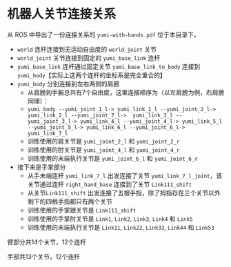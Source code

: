 # 机器人关节连接关系

从 ROS 中导出了一份连接关系的 `yumi-with-hands.pdf` 位于本目录下。

-  `world` 连杆连接到无运动自由度的 `world_joint` 关节
- `world_joint` 关节连接到固定的 `yumi_base_link` 连杆
- `yumi_base_link` 连杆通过固定关节 `yumi_base_link_to_body` 连接到 `yumi_body`【实际上这两个连杆的坐标系是完全重合的】
- `yumi_body` 分别连接到左右两侧的肩膀
  - 从肩膀到手腕总共有7个自由度，这里连接顺序为（以左肩膀为例，右肩膀同理）：
  - `yumi_body --yumi_joint_1_l-> yumi_link_1_l --yumi_joint_2_l-> yumi_link_2_l --yumi_joint_7_l->  yumi_link_3_l --yumi_joint_3_l-> yumi_link_4_l --yumi_joint_4_l-> yumi_link_5_l --yumi_joint_5_l-> yumi_link_6_l --yumi_joint_6_l-> yumi_link_7_l`
  - 训练使用的肩关节是 `yumi_joint_2_l` 和 `yumi_joint_2_r`
  - 训练使用的肘关节是 `yumi_joint_4_l` 和 `yumi_joint_4_r`
  - 训练使用的末端执行关节是 `yumi_joint_6_l`  和 `yumi_joint_6_r`
- 接下来是手掌部分
  - 从手末端连杆 `yumi_link_7_l` 出发连接了关节 `yumi_link_7_l_joint`，该关节通过连杆 `right_hand_base` 连接到了关节 `Link111_shift`
  - 从关节`Link111_shift` 出发连接了五根手指，除了拇指存在三个关节以外剩下的四根手指都只有两个关节
  - 训练使用的手掌跟关节是 `Link111_shift`
  - 训练使用的手掌肘关节是 `Link1`, `Link2`, `Link3`, `Link4` 和 `Link5`
  - 训练使用的末端执行关节是 `Link11`, `Link22`, `Link33`, `Link44` 和 `Link53`

臂部分共14个关节，12个连杆

手部共13个关节，12个连杆